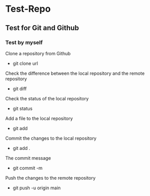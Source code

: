 # Test-Repo

## Test for Git and Github

### Test by myself

Clone a repository from Github

-  git clone url

Check the difference between the local repository and the remote repository

-  git diff

Check the status of the local repository

-  git status

Add a file to the local repository

-  git add <filename>

Commit the changes to the local repository

-  git add .

The commit message

-  git commit -m

Push the changes to the remote repository

-  git push -u origin main
